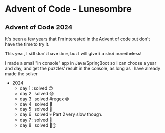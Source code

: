 # Advent of Code - Lunesombre

## Advent of Code 2024
 It's been a few years that I'm interested in the Advent of code but don't have the time to try it.

 This year, I still don't have time, but I will give it a shot nonetheless! 

I made a small "in console" app in Java/SpringBoot so I can choose a year and day, and get the puzzles' result in the console, as long as I have already made the solver

- 2024
  - day 1 : solved 😊
  - day 2 : solved 😄
  - day 3 : solved #regex 😣
  - day 4 : solved 🤗
  - day 5 : solved 🥵
  - day 6 : solved 💀 Part 2 very slow though.
  - day 7 : solved 🤩
  - day 8 : solved 🙂‍↕️
